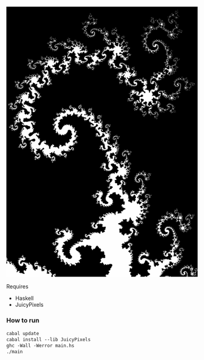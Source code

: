 ![Mandelbrot fractal](mandelbrot.png "Fractal")

Requires

- Haskell
- JuicyPixels

### How to run

```shell
cabal update
cabal install --lib JuicyPixels
ghc -Wall -Werror main.hs
./main
```
